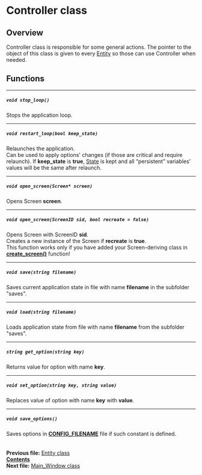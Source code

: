 ﻿# Controller class

## Overview

Controller class is responsible for some general actions. The pointer to the object of this class is given to every [Entity](04_Entity.md) so those can use Controller when needed.

## Functions  

----
##### `void stop_loop()`
Stops the application loop.  

----
##### `void restart_loop(bool keep_state)`
Relaunches the application.  
Can be used to apply options' changes (if those are critical and require relaunch).
If **keep_state** is **true**, [State](09_State.md) is kept and all “persistent” variables' values will be the same after relaunch.  

----
##### `void open_screen(Screen* screen)`
Opens Screen **screen**.  

----
##### `void open_screen(ScreenID sid, bool recreate = false)`
Opens Screen with ScreenID **sid**.  
Creates a new instance of the Screen if **recreate** is **true**.  
This function works only if you have added your Screen-deriving class in **[create_screen()](03_Screen.md#screenid)** function!   

----
##### `void save(string filename)`
Saves current application state in file with name **filename** in the subfolder "saves".  

----
##### `void load(string filename)`
Loads application state from file with name **filename** from the subfolder "saves".  
 
----
##### `string get_option(string key)`
Returns value for option with name **key**.  

----
##### `void set_option(string key, string value)`
Replaces value of option with name **key** with **value**.

----
##### `void save_options()`
Saves options in **[CONFIG_FILENAME](22_settings_h.md#CONFIG_FILENAME)** file if such constant is defined.  
   
   
**Previous file:** [Entity class](04_Entity.md)  
**[Contents](00_Contents.md)**  
**Next file:** [Main_Window class](06_Main_Window.md)